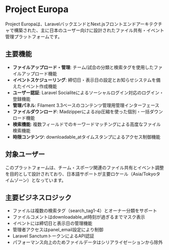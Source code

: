 # Project Europa

Project Europaは、LaravelバックエンドとNext.jsフロントエンドアーキテクチャで構築された、主に日本のユーザー向けに設計されたファイル共有・イベント管理プラットフォームです。

## 主要機能

- **ファイルアップロード・管理**: チーム/試合の分類と検索タグを使用したファイルアップロード機能
- **イベントスケジューリング**: 締切日・表示日の設定とお知らせシステムを備えたイベント作成機能
- **ユーザー認証**: Laravel Socialiteによるソーシャルログイン対応のログイン・登録機能
- **管理パネル**: Filament 3.3ベースのコンテンツ管理用管理インターフェース
- **ファイルダウンロード**: Madzipperによるzip圧縮を使った個別・一括ダウンロード機能
- **検索機能**: 複数フィールドでのキーワードマッチングによる高度なファイル検索機能
- **時限コンテンツ**: downloadable_atタイムスタンプによるアクセス制御機能

## 対象ユーザー

このプラットフォームは、チーム・スポーツ関連のファイル共有とイベント調整を目的として設計されており、日本語サポートが主要ロケール（Asia/Tokyoタイムゾーン）となっています。

## 主要ビジネスロジック

- ファイルは複数の検索タグ（search_tag1-4）とオーナー分類をサポート
- ファイルコメントはdownloadable_at時刻が過ぎるまでマスク表示
- イベントには締切日と表示日の管理機能
- 管理者アクセスはpanel_email設定により制御
- Laravel SanctumトークンによるAPI認証
- パフォーマンス向上のためファイルデータはシリアライゼーションから除外
